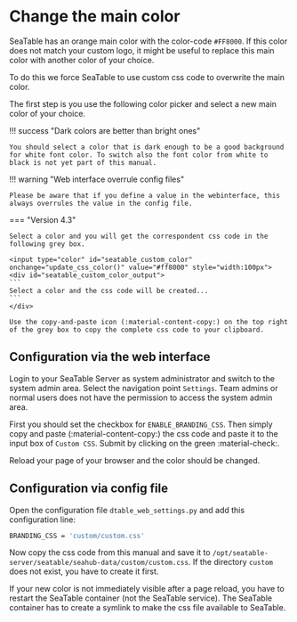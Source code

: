 # Change the main color

SeaTable has an orange main color with the color-code `#FF8000`. If this color does not match your custom logo, it might be useful to replace this main color with another color of your choice.

To do this we force SeaTable to use custom css code to overwrite the main color.

The first step is you use the following color picker and select a new main color of your choice.

!!! success "Dark colors are better than bright ones"

    You should select a color that is dark enough to be a good background for white font color. To switch also the font color from white to black is not yet part of this manual.

!!! warning "Web interface overrule config files"

    Please be aware that if you define a value in the webinterface, this always overrules the value in the config file.

=== "Version 4.3"

    Select a color and you will get the correspondent css code in the following grey box.

    <input type="color" id="seatable_custom_color" onchange="update_css_color()" value="#ff8000" style="width:100px">
    <div id="seatable_custom_color_output">
    ```
    Select a color and the css code will be created...
    ```
    </div>

    Use the copy-and-paste icon (:material-content-copy:) on the top right of the grey box to copy the complete css code to your clipboard.

## Configuration via the web interface

Login to your SeaTable Server as system administrator and switch to the system admin area. Select the navigation point `Settings`. Team admins or normal users does not have the permission to access the system admin area.

First you should set the checkbox for `ENABLE_BRANDING_CSS`. Then simply copy and paste (:material-content-copy:) the css code and paste it to the input box of `Custom CSS`. Submit by clicking on the green :material-check:.

Reload your page of your browser and the color should be changed.

## Configuration via config file

Open the configuration file `dtable_web_settings.py` and add this configuration line:

```bash
BRANDING_CSS = 'custom/custom.css'
```

Now copy the css code from this manual and save it to `/opt/seatable-server/seatable/seahub-data/custom/custom.css`. If the directory `custom` does not exist, you have to create it first.

If your new color is not immediately visible after a page reload, you have to restart the SeaTable container (not the SeaTable service).
The SeaTable container has to create a symlink to make the css file available to SeaTable.
